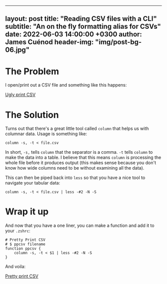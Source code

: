 
---
layout: post
title:  "Reading CSV files with a CLI"
subtitle:  "An on the fly formatting alias for CSVs"
date:   2022-06-03 14:00:00 +0300
author: James Cuénod
header-img: "img/post-bg-06.jpg"
---

# The Problem

I open/print out a CSV file and something like this happens:

[Ugly print CSV](/bibletech/img/post-images/print-csv.png)

# The Solution

Turns out that there's a great little tool called `column` that helps us with columnar data. Usage is something like:

```
column -s, -t < file.csv
```

In short, `-s,` tells `column` that the separator is a comma. `-t` tells `column` to make the data into a table. I believe that this means `column` is processing the whole file before it produces output (this makes sense because you don't know how wide columns need to be without examining all the data).

This can then be piped back into `less` so that you have a nice tool to navigate your tabular data:

```
column -s, -t < file.csv | less -#2 -N -S
```

# Wrap it up

And now that you have a one liner, you can make a function and add it to your `.zshrc`:

```
# Pretty Print CSV
# $ ppcsv filename
function ppcsv {
	column -s, -t < $1 | less -#2 -N -S
}
```

And voila:

[Pretty print CSV](/bibletech/img/post-images/pp-csv.png)
